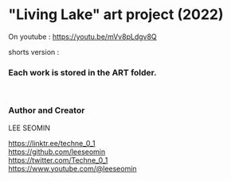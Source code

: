 
# "Living Lake"  art project (2022)









On youtube : https://youtu.be/mVv8pLdgv8Q

shorts version : 
   <br/>  
   
### Each work is stored in the ART folder.  

<br/>  







### Author and Creator
 
 LEE SEOMIN
 
 https://linktr.ee/techne_0_1
   <br/> 
 https://github.com/leeseomin 
  <br/> 
 https://twitter.com/Techne_0_1
 <br/>
 https://www.youtube.com/@leeseomin
  <br/>

